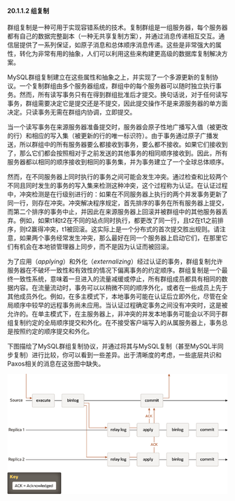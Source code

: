 #### 20.1.1.2 组复制

群组复制是一种可用于实现容错系统的技术。复制群组是一组服务器，每个服务器都有自己的数据完整副本（一种无共享复制方案），并通过消息传递相互交互。通信层提供了一系列保证，如原子消息和总体顺序消息传递。这些是非常强大的属性，转化为非常有用的抽象，人们可以利用这些来构建更高级的数据库复制解决方案。

MySQL群组复制建立在这些属性和抽象之上，并实现了一个多源更新的复制协议。一个复制群组由多个服务器组成，群组中的每个服务器可以随时独立执行事务。然而，所有读写事务只有在得到群组批准后才提交。换句话说，对于任何读写事务，群组需要决定它是提交还是不提交，因此提交操作不是来源服务器的单方面决定。只读事务无需在群组内协调，立即提交。

当一个读写事务在来源服务器准备提交时，服务器会原子性地广播写入值（被更改的行）和相应的写入集（被更新的行的唯一标识符）。由于事务通过原子广播发送，所以群组中的所有服务器要么都接收到事务，要么都不接收。如果它们接收到了，那么它们都会按照相对于之前发送的其他事务的相同顺序接收到。因此，所有服务器都以相同的顺序接收到相同的事务集，并为事务建立了一个全球总体顺序。

然而，在不同服务器上同时执行的事务之间可能会发生冲突。通过检查和比较两个不同且同时发生的事务的写入集来检测这种冲突，这个过程称为认证。在认证过程中，冲突检测是在行级别进行的：如果在不同服务器上执行的两个并发事务更新了同一行，则存在冲突。冲突解决程序规定，首先排序的事务在所有服务器上提交，而第二个排序的事务中止，并因此在来源服务器上回滚并被群组中的其他服务器丢弃。例如，如果t1和t2在不同的站点同时执行，都更改了同一行，且t2在t1之前排序，则t2赢得冲突，t1被回滚。这实际上是一个分布式的首次提交胜出规则。请注意，如果两个事务经常发生冲突，那么最好在同一个服务器上启动它们，在那里它们有机会在本地锁管理器上同步，而不是因为认证而被回滚。

为了应用（*applying*）和外化（*externalizing*）经过认证的事务，群组复制允许服务器在不破坏一致性和有效性的情况下偏离事务的约定顺序。群组复制是一个最终一致性系统，意味着一旦进入的流量减缓或停止，所有群组成员都具有相同的数据内容。在流量流动时，事务可以以稍微不同的顺序外化，或者在一些成员上先于其他成员外化。例如，在多主模式下，本地事务可能在认证后立即外化，尽管在全局顺序中较早的远程事务尚未应用。当认证过程确定事务之间没有冲突时，这是被允许的。在单主模式下，在主服务器上，非冲突的并发本地事务可能会以不同于群组复制约定的全局顺序提交和外化。在不接受客户端写入的从属服务器上，事务总是按照约定的顺序提交和外化。

下图描绘了MySQL群组复制协议，并通过将其与MySQL复制（甚至MySQL半同步复制）进行比较，你可以看到一些差异。出于清晰度的考虑，一些底层共识和Paxos相关的消息在这张图中缺失。

![](semisync-replication-diagram.png)